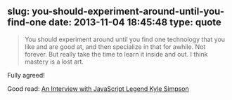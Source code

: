 slug: you-should-experiment-around-until-you-find-one
date: 2013-11-04 18:45:48
type: quote
---

> You should experiment around until you find one technology that you like and are good at, and then specialize in that for awhile. Not forever. But really take the time to learn it inside and out. I think mastery is a lost art.

Fully agreed!

 Good read: [An Interview with JavaScript Legend Kyle Simpson](http://tech.pro/blog/1674/an-interview-with-javascript-legend-kyle-simpson)

